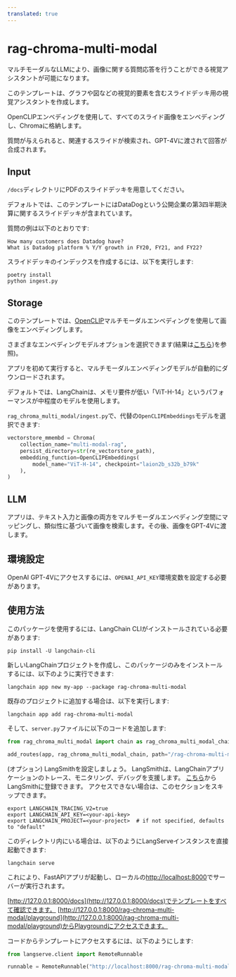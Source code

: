 ```yaml
---
translated: true
---
```


# rag-chroma-multi-modal

マルチモーダルなLLMにより、画像に関する質問応答を行うことができる視覚アシスタントが可能になります。

このテンプレートは、グラフや図などの視覚的要素を含むスライドデッキ用の視覚アシスタントを作成します。

OpenCLIPエンベディングを使用して、すべてのスライド画像をエンベディングし、Chromaに格納します。

質問が与えられると、関連するスライドが検索され、GPT-4Vに渡されて回答が合成されます。

## Input

`/docs`ディレクトリにPDFのスライドデッキを用意してください。

デフォルトでは、このテンプレートにはDataDogという公開企業の第3四半期決算に関するスライドデッキが含まれています。

質問の例は以下のとおりです:

```text
How many customers does Datadog have?
What is Datadog platform % Y/Y growth in FY20, FY21, and FY22?
```

スライドデッキのインデックスを作成するには、以下を実行します:

```shell
poetry install
python ingest.py
```

## Storage

このテンプレートでは、[OpenCLIP](https://github.com/mlfoundations/open_clip)マルチモーダルエンベディングを使用して画像をエンベディングします。

さまざまなエンベディングモデルオプションを選択できます(結果は[こちら](https://github.com/mlfoundations/open_clip/blob/main/docs/openclip_results.csv))を参照)。

アプリを初めて実行すると、マルチモーダルエンベディングモデルが自動的にダウンロードされます。

デフォルトでは、LangChainは、メモリ要件が低い「ViT-H-14」というパフォーマンスが中程度のモデルを使用します。

`rag_chroma_multi_modal/ingest.py`で、代替の`OpenCLIPEmbeddings`モデルを選択できます:

```python
vectorstore_mmembd = Chroma(
    collection_name="multi-modal-rag",
    persist_directory=str(re_vectorstore_path),
    embedding_function=OpenCLIPEmbeddings(
        model_name="ViT-H-14", checkpoint="laion2b_s32b_b79k"
    ),
)
```

## LLM

アプリは、テキスト入力と画像の両方をマルチモーダルエンベディング空間にマッピングし、類似性に基づいて画像を検索します。その後、画像をGPT-4Vに渡します。

## 環境設定

OpenAI GPT-4Vにアクセスするには、`OPENAI_API_KEY`環境変数を設定する必要があります。

## 使用方法

このパッケージを使用するには、LangChain CLIがインストールされている必要があります:

```shell
pip install -U langchain-cli
```

新しいLangChainプロジェクトを作成し、このパッケージのみをインストールするには、以下のように実行できます:

```shell
langchain app new my-app --package rag-chroma-multi-modal
```

既存のプロジェクトに追加する場合は、以下を実行します:

```shell
langchain app add rag-chroma-multi-modal
```

そして、`server.py`ファイルに以下のコードを追加します:

```python
from rag_chroma_multi_modal import chain as rag_chroma_multi_modal_chain

add_routes(app, rag_chroma_multi_modal_chain, path="/rag-chroma-multi-modal")
```

(オプション) LangSmithを設定しましょう。
LangSmithは、LangChainアプリケーションのトレース、モニタリング、デバッグを支援します。
[こちら](https://smith.langchain.com/)からLangSmithに登録できます。
アクセスできない場合は、このセクションをスキップできます。

```shell
export LANGCHAIN_TRACING_V2=true
export LANGCHAIN_API_KEY=<your-api-key>
export LANGCHAIN_PROJECT=<your-project>  # if not specified, defaults to "default"
```

このディレクトリ内にいる場合は、以下のようにLangServeインスタンスを直接起動できます:

```shell
langchain serve
```

これにより、FastAPIアプリが起動し、ローカルの[http://localhost:8000](http://localhost:8000)でサーバーが実行されます。

[http://127.0.0.1:8000/docs](http://127.0.0.1:8000/docs)でテンプレートをすべて確認できます。
[http://127.0.0.1:8000/rag-chroma-multi-modal/playground](http://127.0.0.1:8000/rag-chroma-multi-modal/playground)からPlaygroundにアクセスできます。

コードからテンプレートにアクセスするには、以下のようにします:

```python
from langserve.client import RemoteRunnable

runnable = RemoteRunnable("http://localhost:8000/rag-chroma-multi-modal")
```
